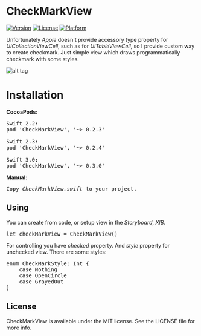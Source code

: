 # CheckMarkView

[![Version](https://img.shields.io/cocoapods/v/CheckMarkView.svg?style=flat)](http://cocoadocs.org/docsets/CheckMarkView)
[![License](https://img.shields.io/cocoapods/l/CheckMarkView.svg?style=flat)](http://cocoadocs.org/docsets/CheckMarkView)
[![Platform](https://img.shields.io/cocoapods/p/CheckMarkView.svg?style=flat)](http://cocoadocs.org/docsets/CheckMarkView)

Unfortunately <i>Apple</i> doesn't provide accessory type property for <i>UICollectionViewCell</i>, such as for <i>UITableViewCell</i>, so I provide custom way to create checkmark.
Just simple view which draws programmatically checkmark with some styles.

![alt tag](https://raw.github.com/maximbilan/CheckMarkView/master/img/img1.png)

# Installation

<b>CocoaPods:</b>
<pre>
Swift 2.2:
pod 'CheckMarkView', '~> 0.2.3'

Swift 2.3:
pod 'CheckMarkView', '~> 0.2.4'

Swift 3.0:
pod 'CheckMarkView', '~> 0.3.0'
</pre>

<b>Manual:</b>
<pre>
Copy <i>CheckMarkView.swift</i> to your project.
</pre>

## Using

You can create from code, or setup view in the <i>Storyboard</i>, <i>XIB</i>.

<pre>
let checkMarkView = CheckMarkView()
</pre>

For controlling you have <i>checked</i> property.
And <i>style</i> property for unchecked view. There are some styles:

<pre>
enum CheckMarkStyle: Int {
    case Nothing
    case OpenCircle
    case GrayedOut
}
</pre>

## License

CheckMarkView is available under the MIT license. See the LICENSE file for more info.
